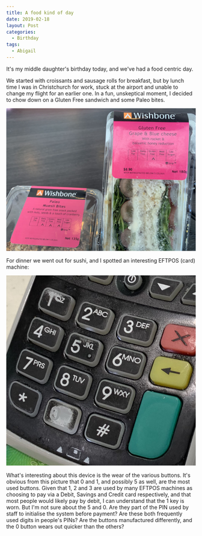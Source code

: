 ```yaml
---
title: A food kind of day
date: 2019-02-18
layout: Post
categories:
  - Birthday
tags:
  - Abigail
---
```


It's my middle daughter's birthday today, and we've had a food centric day.

<!-- more -->

We started with croissants and sausage rolls for breakfast, but by lunch time I was in Christchurch for work, stuck at the airport and unable to change my flight for an earlier one. In a fun, unskeptical moment, I decided to chow down on a Gluten Free sandwich and some Paleo bites.

![Unskeptical Lunch](./IMG_4986.jpg)

For dinner we went out for sushi, and I spotted an interesting EFTPOS (card) machine:

![PIN Pad](./IMG_5005.jpg)

What's interesting about this device is the wear of the various buttons. It's obvious from this picture that 0 and 1, and possibly 5 as well, are the most used buttons. Given that 1, 2 and 3 are used by many EFTPOS machines as choosing to pay via a Debit, Savings and Credit card respectively, and that most people would likely pay by debit, I can understand that the 1 key is worn. But I'm not sure about the 5 and 0. Are they part of the PIN used by staff to initialise the system before payment? Are these both frequently used digits in people's PINs? Are the buttons manufactured differently, and the 0 button wears out quicker than the others?
